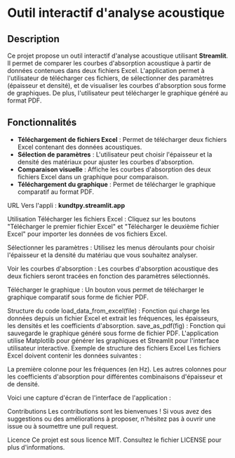 # Outil interactif d'analyse acoustique

## Description

Ce projet propose un outil interactif d'analyse acoustique utilisant **Streamlit**. Il permet de comparer les courbes d'absorption acoustique à partir de données contenues dans deux fichiers Excel. L'application permet à l'utilisateur de télécharger ces fichiers, de sélectionner des paramètres (épaisseur et densité), et de visualiser les courbes d'absorption sous forme de graphiques. De plus, l'utilisateur peut télécharger le graphique généré au format PDF.

## Fonctionnalités

- **Téléchargement de fichiers Excel** : Permet de télécharger deux fichiers Excel contenant des données acoustiques.
- **Sélection de paramètres** : L'utilisateur peut choisir l'épaisseur et la densité des matériaux pour ajuster les courbes d'absorption.
- **Comparaison visuelle** : Affiche les courbes d'absorption des deux fichiers Excel dans un graphique pour comparaison.
- **Téléchargement du graphique** : Permet de télécharger le graphique comparatif au format PDF.

URL Vers l'appli : **kundtpy.streamlit.app**

Utilisation
Télécharger les fichiers Excel : Cliquez sur les boutons "Télécharger le premier fichier Excel" et "Télécharger le deuxième fichier Excel" pour importer les données de vos fichiers Excel.

Sélectionner les paramètres : Utilisez les menus déroulants pour choisir l'épaisseur et la densité du matériau que vous souhaitez analyser.

Voir les courbes d'absorption : Les courbes d'absorption acoustique des deux fichiers seront tracées en fonction des paramètres sélectionnés.

Télécharger le graphique : Un bouton vous permet de télécharger le graphique comparatif sous forme de fichier PDF.

Structure du code
load_data_from_excel(file) : Fonction qui charge les données depuis un fichier Excel et extrait les fréquences, les épaisseurs, les densités et les coefficients d'absorption.
save_as_pdf(fig) : Fonction qui sauvegarde le graphique généré sous forme de fichier PDF.
L'application utilise Matplotlib pour générer les graphiques et Streamlit pour l'interface utilisateur interactive.
Exemple de structure des fichiers Excel
Les fichiers Excel doivent contenir les données suivantes :

La première colonne pour les fréquences (en Hz).
Les autres colonnes pour les coefficients d'absorption pour différentes combinaisons d'épaisseur et de densité.

Voici une capture d'écran de l'interface de l'application :


Contributions
Les contributions sont les bienvenues ! Si vous avez des suggestions ou des améliorations à proposer, n'hésitez pas à ouvrir une issue ou à soumettre une pull request.

Licence
Ce projet est sous licence MIT. Consultez le fichier LICENSE pour plus d'informations.

